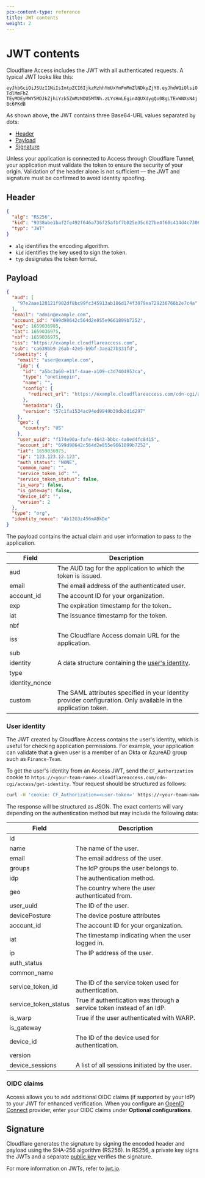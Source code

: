```yaml
---
pcx-content-type: reference
title: JWT contents
weight: 2
---
```

# JWT contents

Cloudflare Access includes the JWT with all authenticated requests. A typical JWT looks like this:

`eyJhbGciOiJSUzI1NiIsImtpZCI6IjkzMzhhYmUxYmFmMmZlNDkyZjY0.eyJhdWQiOlsiOTdlMmFhZ TEyMDEyMWY5MDJkZjhiYzk5ZmMzNDU5MTNh.zLYsHmLEginAQUXdygQo08gLTExWNXsN4jBc6PKdB`

As shown above, the JWT contains three Base64-URL values separated by dots:

* [Header](#header)
* [Payload](#payload)
* [Signature](#signature)

Unless your application is connected to Access through Cloudflare Tunnel, your application must validate the token to ensure the security of your origin. Validation of the header alone is not sufficient — the JWT and signature must be confirmed to avoid identity spoofing.

## Header

```json
{
  "alg": "RS256",
  "kid": "9338abe1baf2fe492f646a736f25afbf7b025e35c627be4f60c414d4c73069b8",
  "typ": "JWT"
}
```

* `alg` identifies the encoding algorithm.
* `kid` identifies the key used to sign the token.
* `typ` designates the token format.

## Payload

```json
{
  "aud": [
    "97e2aae120121f902df8bc99fc345913ab186d174f3079ea729236766b2e7c4a"
  ],
  "email": "admin@example.com",
  "account_id": "699d98642c564d2e855e9661899b7252",
  "exp": 1659036985,
  "iat": 1659036975,
  "nbf": 1659036975,
  "iss": "https://example.cloudflareaccess.com",
  "sub": "ca639bb9-26ab-42e5-b9bf-3aea27b331fd",
  "identity": {
    "email": "user@example.com",
    "idp": {
      "id": "a5bc3a60-e11f-4aae-a109-c3d7404953ca",
      "type": "onetimepin",
      "name": "",
      "config": {
        "redirect_url": "https://example.cloudflareaccess.com/cdn-cgi/access/callback"
      },
      "metadata": {},
      "version": "57c1fa1534ac94ed9949b39db2d1d297"
    },
    "geo": {
      "country": "US"
    },
    "user_uuid": "f174e90a-fafe-4643-bbbc-4a0ed4fc8415",
    "account_id": "699d98642c564d2e855e9661899b7252",
    "iat": 1659036975,
    "ip": "123.123.12.123",
    "auth_status": "NONE",
    "common_name": "",
    "service_token_id": "",
    "service_token_status": false,
    "is_warp": false,
    "is_gateway": false,
    "device_id": "",
    "version": 2
  },
  "type": "org",
  "identity_nonce": "Ab12G3z456mABkDe"
}
```

The payload contains the actual claim and user information to pass to the application.

| Field           | Description                               |
|-----------------|-------------------------------------------|
| aud             | The AUD tag for the application to which the token is issued. |
| email           | The email address of the authenticated user. |
| account_id      | The account ID for your organization. |
| exp             | The expiration timestamp for the token.. |
| iat             | The issuance timestamp for the token. |
| nbf             | |
| iss             | The Cloudflare Access domain URL for the application.|
| sub             | |
| identity        | A data structure containing the [user's identity](#user-identity). |
| type            | |
| identity_nonce  | |
| custom          | The SAML attributes specified in your identity provider configuration. Only available in the application token. |

### User identity

The JWT created by Cloudflare Access contains the user's identity, which is useful for checking application permissions. For example, your application can validate that a given user is a member of an Okta or AzureAD group such as `Finance-Team`.

To get the user's identity from an Access JWT, send the `CF_Authorization` cookie to `https://<your-team-name>.cloudflareaccess.com/cdn-cgi/access/get-identity`. Your request should be structured as follows:

```sh
curl -H 'cookie: CF_Authorization=<user-token>' https://<your-team-name>.cloudflareaccess.com/cdn-cgi/access/get-identity
```

The response will be structured as JSON. The exact contents will vary depending on the authentication method but may include the following data:

| Field           | Description                               |
|-----------------|-------------------------------------------|
| id              |  |
| name            | The name of the user. |
| email           | The email address of the user. |
| groups          | The IdP groups the user belongs to. |
| idp             | The authentication method. |
| geo             | The country where the user authenticated from. |
| user_uuid       | The ID of the user. |
| devicePosture   | The device posture attributes |
| account_id      | The account ID for your organization. |
| iat             | The timestamp indicating when the user logged in. |
| ip              | The IP address of the user. |
| auth_status     | |
| common_name     | |
| service_token_id | The ID of the service token used for authentication. |
| service_token_status | True if authentication was through a service token instead of an IdP. |
| is_warp         | True if the user authenticated with WARP. |
| is_gateway      | |
| device_id       | The ID of the device used for authentication. |
| version         | |
| device_sessions | A list of all sessions initiated by the user. |

### OIDC claims

Access allows you to add additional OIDC claims (if supported by your IdP) to your JWT for enhanced verification. When you configure an [OpenID Connect](/cloudflare-one/identity/idp-integration/generic-oidc/) provider, enter your OIDC claims under **Optional configurations**.

## Signature

Cloudflare generates the signature by signing the encoded header and payload using the SHA-256 algorithm (RS256). In RS256, a private key signs the JWTs and a separate [public key](/cloudflare-one/identity/users/access-jwt/validating-json/#access-signing-key) verifies the signature.

For more information on JWTs, refer to [jwt.io](https://jwt.io/).
